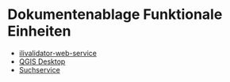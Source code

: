 # Dokumentenablage Funktionale Einheiten

* [ilivalidator-web-service](Documents/ilivalidator-web-service/ilivalidator-web-service.md)
* [QGIS Desktop](Documents/QGIS_Desktop/QGIS_Desktop.md)
* [Suchservice](Documents/Suchservice/Suchservice.md)

